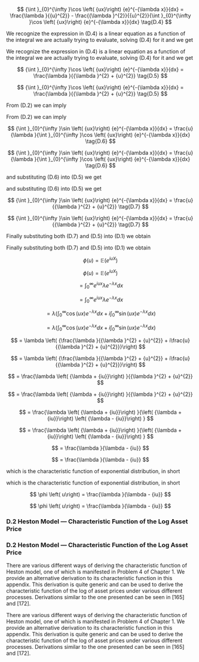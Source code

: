 $$
{\int }_{0}^{\infty }\cos \left( {ux}\right) {e}^{-{\lambda x}}{dx} = \frac{\lambda }{{u}^{2}} - \frac{{\lambda }^{2}}{{u}^{2}}{\int }_{0}^{\infty }\cos \left( {ux}\right) {e}^{-{\lambda x}}{dx} \tag{D.4}
$$

We recognize the expression in (D.4) is a linear equation as a function of the integral we are actually trying to evaluate, solving (D.4) for it and we get

We recognize the expression in (D.4) is a linear equation as a function of the integral we are actually trying to evaluate, solving (D.4) for it and we get

$$
{\int }_{0}^{\infty }\cos \left( {ux}\right) {e}^{-{\lambda x}}{dx} = \frac{\lambda }{{\lambda }^{2} + {u}^{2}} \tag{D.5}
$$

$$
{\int }_{0}^{\infty }\cos \left( {ux}\right) {e}^{-{\lambda x}}{dx} = \frac{\lambda }{{\lambda }^{2} + {u}^{2}} \tag{D.5}
$$

From (D.2) we can imply

From (D.2) we can imply

$$
{\int }_{0}^{\infty }\sin \left( {ux}\right) {e}^{-{\lambda x}}{dx} = \frac{u}{\lambda }{\int }_{0}^{\infty }\cos \left( {ux}\right) {e}^{-{\lambda x}}{dx} \tag{D.6}
$$

$$
{\int }_{0}^{\infty }\sin \left( {ux}\right) {e}^{-{\lambda x}}{dx} = \frac{u}{\lambda }{\int }_{0}^{\infty }\cos \left( {ux}\right) {e}^{-{\lambda x}}{dx} \tag{D.6}
$$

and substituting (D.6) into (D.5) we get

and substituting (D.6) into (D.5) we get

$$
{\int }_{0}^{\infty }\sin \left( {ux}\right) {e}^{-{\lambda x}}{dx} = \frac{u}{{\lambda }^{2} + {u}^{2}} \tag{D.7}
$$

$$
{\int }_{0}^{\infty }\sin \left( {ux}\right) {e}^{-{\lambda x}}{dx} = \frac{u}{{\lambda }^{2} + {u}^{2}} \tag{D.7}
$$

Finally substituting both (D.7) and (D.5) into (D.1) we obtain

Finally substituting both (D.7) and (D.5) into (D.1) we obtain

$$
\phi \left( u\right)  = \mathbb{E}\left( {e}^{iuX}\right)
$$

$$
\phi \left( u\right)  = \mathbb{E}\left( {e}^{iuX}\right)
$$

$$
= {\int }_{0}^{\infty }{e}^{iux}\lambda {e}^{-{\lambda x}}{dx}
$$

$$
= {\int }_{0}^{\infty }{e}^{iux}\lambda {e}^{-{\lambda x}}{dx}
$$

$$
= \lambda \left( {{\int }_{0}^{\infty }\cos \left( {ux}\right) {e}^{-{\lambda x}}{dx} + i{\int }_{0}^{\infty }\sin \left( {ux}\right) {e}^{-{\lambda x}}{dx}}\right)
$$

$$
= \lambda \left( {{\int }_{0}^{\infty }\cos \left( {ux}\right) {e}^{-{\lambda x}}{dx} + i{\int }_{0}^{\infty }\sin \left( {ux}\right) {e}^{-{\lambda x}}{dx}}\right)
$$

$$
= \lambda \left( {\frac{\lambda }{{\lambda }^{2} + {u}^{2}} + i\frac{u}{{\lambda }^{2} + {u}^{2}}}\right)
$$

$$
= \lambda \left( {\frac{\lambda }{{\lambda }^{2} + {u}^{2}} + i\frac{u}{{\lambda }^{2} + {u}^{2}}}\right)
$$

$$
= \frac{\lambda \left( {\lambda  + {iu}}\right) }{{\lambda }^{2} + {u}^{2}}
$$

$$
= \frac{\lambda \left( {\lambda  + {iu}}\right) }{{\lambda }^{2} + {u}^{2}}
$$

$$
= \frac{\lambda \left( {\lambda  + {iu}}\right) }{\left( {\lambda  + {iu}}\right) \left( {\lambda  - {iu}}\right) }
$$

$$
= \frac{\lambda \left( {\lambda  + {iu}}\right) }{\left( {\lambda  + {iu}}\right) \left( {\lambda  - {iu}}\right) }
$$

$$
= \frac{\lambda }{\lambda  - {iu}}
$$

$$
= \frac{\lambda }{\lambda  - {iu}}
$$

which is the characteristic function of exponential distribution, in short

which is the characteristic function of exponential distribution, in short

$$
\phi \left( u\right)  = \frac{\lambda }{\lambda  - {iu}}
$$

$$
\phi \left( u\right)  = \frac{\lambda }{\lambda  - {iu}}
$$

### D.2 Heston Model — Characteristic Function of the Log Asset Price

### D.2 Heston Model — Characteristic Function of the Log Asset Price

There are various different ways of deriving the characteristic function of Heston model, one of which is manifested in Problem 4 of Chapter 1. We provide an alternative derivation to its characteristic function in this appendix. This derivation is quite generic and can be used to derive the characteristic function of the log of asset prices under various different processes. Derivations similar to the one presented can be seen in [165] and [172].

There are various different ways of deriving the characteristic function of Heston model, one of which is manifested in Problem 4 of Chapter 1. We provide an alternative derivation to its characteristic function in this appendix. This derivation is quite generic and can be used to derive the characteristic function of the log of asset prices under various different processes. Derivations similar to the one presented can be seen in [165] and [172].